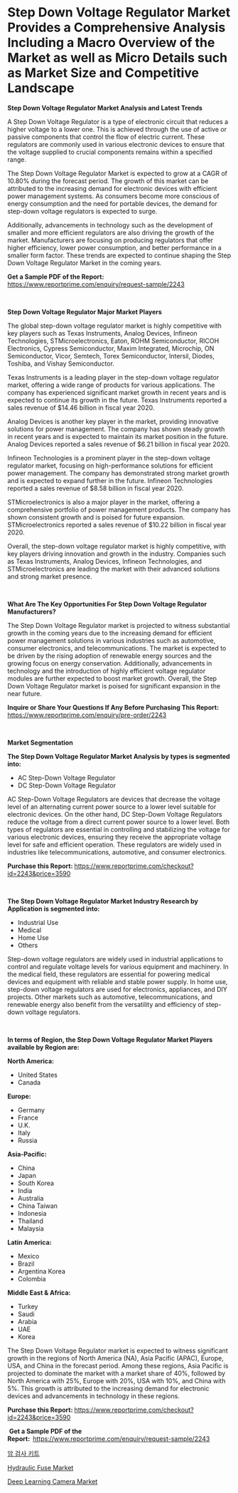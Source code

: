 <p><h1>Step Down Voltage Regulator Market Provides a Comprehensive Analysis Including a Macro Overview of the Market as well as Micro Details such as Market Size and Competitive Landscape</h1></p><p><strong>Step Down Voltage Regulator Market Analysis and Latest Trends</strong></p>
<p><p>A Step Down Voltage Regulator is a type of electronic circuit that reduces a higher voltage to a lower one. This is achieved through the use of active or passive components that control the flow of electric current. These regulators are commonly used in various electronic devices to ensure that the voltage supplied to crucial components remains within a specified range.</p><p>The Step Down Voltage Regulator Market is expected to grow at a CAGR of 10.80% during the forecast period. The growth of this market can be attributed to the increasing demand for electronic devices with efficient power management systems. As consumers become more conscious of energy consumption and the need for portable devices, the demand for step-down voltage regulators is expected to surge.</p><p>Additionally, advancements in technology such as the development of smaller and more efficient regulators are also driving the growth of the market. Manufacturers are focusing on producing regulators that offer higher efficiency, lower power consumption, and better performance in a smaller form factor. These trends are expected to continue shaping the Step Down Voltage Regulator Market in the coming years.</p></p>
<p><strong>Get a Sample PDF of the Report:&nbsp;</strong> <a href="https://www.reportprime.com/enquiry/request-sample/2243">https://www.reportprime.com/enquiry/request-sample/2243</a></p>
<p>&nbsp;</p>
<p><strong>Step Down Voltage Regulator Major Market Players</strong></p>
<p><p>The global step-down voltage regulator market is highly competitive with key players such as Texas Instruments, Analog Devices, Infineon Technologies, STMicroelectronics, Eaton, ROHM Semiconductor, RICOH Electronics, Cypress Semiconductor, Maxim Integrated, Microchip, ON Semiconductor, Vicor, Semtech, Torex Semiconductor, Intersil, Diodes, Toshiba, and Vishay Semiconductor.</p><p>Texas Instruments is a leading player in the step-down voltage regulator market, offering a wide range of products for various applications. The company has experienced significant market growth in recent years and is expected to continue its growth in the future. Texas Instruments reported a sales revenue of $14.46 billion in fiscal year 2020.</p><p>Analog Devices is another key player in the market, providing innovative solutions for power management. The company has shown steady growth in recent years and is expected to maintain its market position in the future. Analog Devices reported a sales revenue of $6.21 billion in fiscal year 2020.</p><p>Infineon Technologies is a prominent player in the step-down voltage regulator market, focusing on high-performance solutions for efficient power management. The company has demonstrated strong market growth and is expected to expand further in the future. Infineon Technologies reported a sales revenue of $8.58 billion in fiscal year 2020.</p><p>STMicroelectronics is also a major player in the market, offering a comprehensive portfolio of power management products. The company has shown consistent growth and is poised for future expansion. STMicroelectronics reported a sales revenue of $10.22 billion in fiscal year 2020.</p><p>Overall, the step-down voltage regulator market is highly competitive, with key players driving innovation and growth in the industry. Companies such as Texas Instruments, Analog Devices, Infineon Technologies, and STMicroelectronics are leading the market with their advanced solutions and strong market presence.</p></p>
<p>&nbsp;</p>
<p><strong>What Are The Key Opportunities For Step Down Voltage Regulator Manufacturers?</strong></p>
<p><p>The Step Down Voltage Regulator market is projected to witness substantial growth in the coming years due to the increasing demand for efficient power management solutions in various industries such as automotive, consumer electronics, and telecommunications. The market is expected to be driven by the rising adoption of renewable energy sources and the growing focus on energy conservation. Additionally, advancements in technology and the introduction of highly efficient voltage regulator modules are further expected to boost market growth. Overall, the Step Down Voltage Regulator market is poised for significant expansion in the near future.</p></p>
<p><strong>Inquire or Share Your Questions If Any Before Purchasing This Report:</strong> <a href="https://www.reportprime.com/enquiry/pre-order/2243">https://www.reportprime.com/enquiry/pre-order/2243</a></p>
<p>&nbsp;</p>
<p><strong>Market Segmentation</strong></p>
<p><strong>The Step Down Voltage Regulator Market Analysis by types is segmented into:</strong></p>
<p><ul><li>AC Step-Down Voltage Regulator</li><li>DC Step-Down Voltage Regulator</li></ul></p>
<p><p>AC Step-Down Voltage Regulators are devices that decrease the voltage level of an alternating current power source to a lower level suitable for electronic devices. On the other hand, DC Step-Down Voltage Regulators reduce the voltage from a direct current power source to a lower level. Both types of regulators are essential in controlling and stabilizing the voltage for various electronic devices, ensuring they receive the appropriate voltage level for safe and efficient operation. These regulators are widely used in industries like telecommunications, automotive, and consumer electronics.</p></p>
<p><strong>Purchase this Report:&nbsp;</strong><a href="https://www.reportprime.com/checkout?id=2243&price=3590">https://www.reportprime.com/checkout?id=2243&price=3590</a></p>
<p>&nbsp;</p>
<p><strong>The Step Down Voltage Regulator Market Industry Research by Application is segmented into:</strong></p>
<p><ul><li>Industrial Use</li><li>Medical</li><li>Home Use</li><li>Others</li></ul></p>
<p><p>Step-down voltage regulators are widely used in industrial applications to control and regulate voltage levels for various equipment and machinery. In the medical field, these regulators are essential for powering medical devices and equipment with reliable and stable power supply. In home use, step-down voltage regulators are used for electronics, appliances, and DIY projects. Other markets such as automotive, telecommunications, and renewable energy also benefit from the versatility and efficiency of step-down voltage regulators.</p></p>
<p>&nbsp;</p>
<p><strong>In terms of Region, the Step Down Voltage Regulator Market Players available by Region are:</strong></p>
<p>
    <p> <strong> North America: </strong>
        <ul>
            <li>United States</li>
            <li>Canada</li>
        </ul>
        </p> 
    <p> <strong> Europe: </strong>
        <ul>
            <li>Germany</li>
            <li>France</li>
            <li>U.K.</li>
            <li>Italy</li>
            <li>Russia</li>
        </ul>
        </p> 
    <p> <strong> Asia-Pacific: </strong>
        <ul>
            <li>China</li>
            <li>Japan</li>
            <li>South Korea</li>
            <li>India</li>
            <li>Australia</li>
            <li>China Taiwan</li>
            <li>Indonesia</li>
            <li>Thailand</li>
            <li>Malaysia</li>
        </ul>
        </p> 
    <p> <strong> Latin America: </strong>
        <ul>
            <li>Mexico</li>
            <li>Brazil</li>
            <li>Argentina Korea</li>
            <li>Colombia</li>
        </ul>
        </p> 
    <p> <strong> Middle East & Africa: </strong>
        <ul>
            <li>Turkey</li>
            <li>Saudi</li>
            <li>Arabia</li>
            <li>UAE</li>
            <li>Korea</li>
        </ul>
    </p>
    </p>
<p><p>The Step Down Voltage Regulator market is expected to witness significant growth in the regions of North America (NA), Asia Pacific (APAC), Europe, USA, and China in the forecast period. Among these regions, Asia Pacific is projected to dominate the market with a market share of 40%, followed by North America with 25%, Europe with 20%, USA with 10%, and China with 5%. This growth is attributed to the increasing demand for electronic devices and advancements in technology in these regions.</p></p>
<p><strong>Purchase this Report: </strong><a href="https://www.reportprime.com/checkout?id=2243&price=3590">https://www.reportprime.com/checkout?id=2243&price=3590</a></p>
<p>&nbsp;<strong>Get a Sample PDF of the Report:&nbsp;&nbsp;</strong><a href="https://www.reportprime.com/enquiry/request-sample/2243">https://www.reportprime.com/enquiry/request-sample/2243</a></p>
<p><strong></strong></p>
<p><p><a href="https://github.com/JackieFauhey9089475/Market-Research-Report-List-1/blob/main/536587110246.md">암 검사 키트</a></p><p><a href="https://github.com/nathandecarvalho/Market-Research-Report-List-2/blob/main/hydraulic-fuse-market.md">Hydraulic Fuse Market</a></p><p><a href="https://github.com/kosella/Market-Research-Report-List-2/blob/main/deep-learning-camera-market.md">Deep Learning Camera Market</a></p></p>